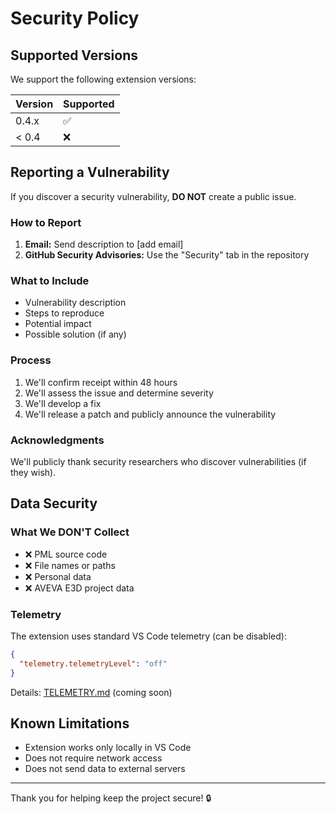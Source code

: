 # Security Policy

## Supported Versions

We support the following extension versions:

| Version | Supported          |
| ------- | ------------------ |
| 0.4.x   | :white_check_mark: |
| < 0.4   | :x:                |

## Reporting a Vulnerability

If you discover a security vulnerability, **DO NOT** create a public issue.

### How to Report

1. **Email:** Send description to [add email]
2. **GitHub Security Advisories:** Use the "Security" tab in the repository

### What to Include

- Vulnerability description
- Steps to reproduce
- Potential impact
- Possible solution (if any)

### Process

1. We'll confirm receipt within 48 hours
2. We'll assess the issue and determine severity
3. We'll develop a fix
4. We'll release a patch and publicly announce the vulnerability

### Acknowledgments

We'll publicly thank security researchers who discover vulnerabilities (if they wish).

## Data Security

### What We DON'T Collect

- ❌ PML source code
- ❌ File names or paths
- ❌ Personal data
- ❌ AVEVA E3D project data

### Telemetry

The extension uses standard VS Code telemetry (can be disabled):

```json
{
  "telemetry.telemetryLevel": "off"
}
```

Details: [TELEMETRY.md](TELEMETRY.md) (coming soon)

## Known Limitations

- Extension works only locally in VS Code
- Does not require network access
- Does not send data to external servers

---

Thank you for helping keep the project secure! 🔒
